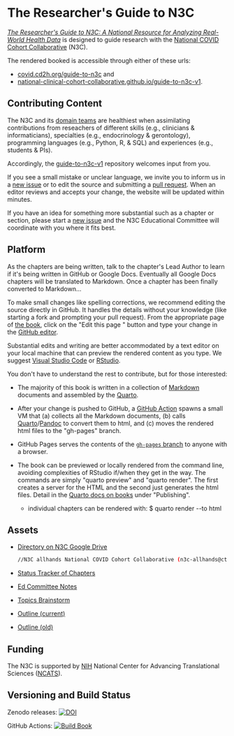 The Researcher's Guide to N3C
==================

*[The Researcher's Guide to N3C: A National Resource for Analyzing Real-World Health Data](https://national-clinical-cohort-collaborative.github.io/guide-to-n3c-v1/)* is designed to guide research with the [National COVID Cohort Collaborative](https://ncats.nih.gov/n3c) (N3C).

The rendered booked is accessible through either of these urls:
* [covid.cd2h.org/guide-to-n3c](https://covid.cd2h.org/guide-to-n3c) and
* [national-clinical-cohort-collaborative.github.io/guide-to-n3c-v1](https://national-clinical-cohort-collaborative.github.io/guide-to-n3c-v1).

Contributing Content
------------------

The N3C and its [domain teams](https://covid.cd2h.org/domain-teams) are healthiest when assimilating contributions from reseachers of different skills (e.g., clinicians & informaticians), specialties (e.g., endocrinology & gerontology), programming languages (e.g., Python, R, & SQL) and experiences (e.g., students & PIs).

Accordingly, the [guide-to-n3c-v1](https://github.com/national-clinical-cohort-collaborative/guide-to-n3c-v1) repository welcomes input from you.

If you see a small mistake or unclear language, we invite you to inform us in a [new issue](https://github.com/national-clinical-cohort-collaborative/guide-to-n3c-v1/issues) or to edit the source and submitting a [pull request](https://docs.github.com/en/github/collaborating-with-pull-requests/proposing-changes-to-your-work-with-pull-requests/about-pull-requests).
When an editor reviews and accepts your change, the website will be updated within minutes.

If you have an idea for something more substantial such as a chapter or section, please start a [new issue](https://github.com/national-clinical-cohort-collaborative/guide-to-n3c-v1/issues) and the N3C Educational Committee will coordinate with you where it fits best.

Platform
------------------

<!-- The section is manually duplicated between index.qmd and README.md. -->

As the chapters are being written, talk to the chapter's Lead Author to learn if it's being written in GitHub or Google Docs.
Eventually all Google Docs chapters will be translated to Markdown.
Once a chapter has been finally converted to Markdown...

To make small changes like spelling corrections, we recommend editing the source directly in GitHub.
It handles the details without your knowledge (like starting a fork and prompting your pull request).
From the appropriate page of [the book](https://national-clinical-cohort-collaborative.github.io/guide-to-n3c-v1/), click on the "Edit this page <i class="fab fa-github" aria-hidden="true"></i>" button and type your change in the [GitHub editor](https://docs.github.com/en/repositories/working-with-files/managing-files/editing-files).

Substantial edits and writing are better accommodated by a text editor on your local machine that can preview the rendered content as you type.
We suggest [Visual Studio Code](https://code.visualstudio.com/) or [RStudio](https://www.rstudio.com/products/rstudio/).

You don't have to understand the rest to contribute, but for those interested:

* The majority of this book is written in a collection of [Markdown](https://guides.github.com/features/mastering-markdown/) documents and assembled by the [Quarto](https://quarto.org/).

* After your change is pushed to GitHub, a [GitHub Action](https://docs.github.com/en/actions/learn-github-actions/understanding-github-actions) spawns a small VM that (a) collects all the Markdown documents, (b) calls [Quarto](https://quarto.org/)/[Pandoc](https://pandoc.org/) to convert them to html, and (c) moves the rendered html files to the "gh-pages" branch.

* GitHub Pages serves the contents of the [`gh-pages` branch](https://github.com/national-clinical-cohort-collaborative/guide-to-n3c-v1/tree/gh-pages) to anyone with a browser.

* The book can be previewed or locally rendered from the command line, avoiding complexities of RStudio if/when they get in the way. The commands are simply "quarto preview" and "quarto render". The first creates a server for the HTML and the second just generates the html files. Detail in the [Quarto docs on books](https://quarto.org/docs/books/) under "Publishing".
    * individual chapters can be rendered with: $ quarto render <chapter file> --to html


Assets
------------------

* [Directory on N3C Google Drive ](https://drive.google.com/drive/u/0/folders/1ZFxcvLvJUqMF_RbnQLo8rW7DTMTtahfY)

    ```sh
    //N3C allhands National COVID Cohort Collaborative (n3c-allhands@ctsa.io)/WORKSTREAMS & SUBGROUPS/Collaborative Analytics/Clinical Scenarios & Data Analytics subgroup/Clinical Domain Teams/Education and Training DT/Projects/Guide to N3C (Previously Book of N3C)/
    ```

* [Status Tracker of Chapters](https://docs.google.com/spreadsheets/d/18FWdK1jJXZxhB4t_CKyAHPWkSWIfg5kVcR0vF4_iqlI/edit#gid=0)

* [Ed Committee Notes](https://docs.google.com/document/d/1CmAKLcMQcVV_M1OV0zcIxfjiu0xiEWrfKkMMw8zRp6w/edit)
* [Topics Brainstorm](https://docs.google.com/drawings/d/1Z2k0UaukCNsmc8lcxB2lp9ZmOCqrszCWdtntwS4MpQE/edit)
* [Outline (current)](https://docs.google.com/document/d/1ttUKgwVcIZHM87elrlUNV6Qi9thzOwKBg8GegKObEtg/edit)
* [Outline (old)](for-contributors/outline-draft.md)

Funding
------------------

The N3C is supported by [NIH](https://www.nih.gov/) National Center for Advancing Translational Sciences ([NCATS](https://ncats.nih.gov/)).

Versioning and Build Status
------------------

Zenodo releases: [![DOI](https://zenodo.org/badge/415068439.svg)](https://zenodo.org/badge/latestdoi/415068439)

<!-- badges: start -->
GitHub Actions: [![Build Book](https://github.com/national-clinical-cohort-collaborative/guide-to-n3c-v1/actions/workflows/build-book.yaml/badge.svg)](https://github.com/national-clinical-cohort-collaborative/guide-to-n3c-v1/actions/workflows/build-book.yaml)
<!-- badges: end -->
